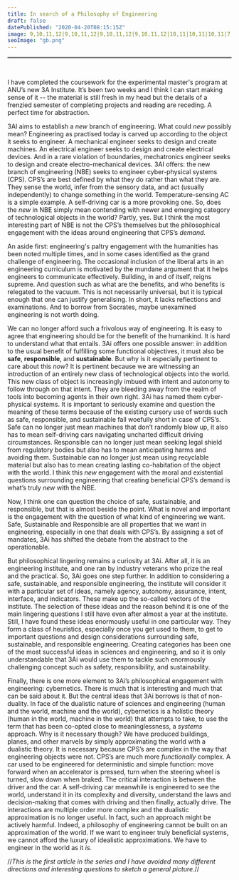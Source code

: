 ```yaml
---
title: In search of a Philosophy of Engineering
draft: false
datePublished: "2020-04-20T08:15:15Z"
image: 9,10,11,12|9,10,11,12|9,10,11,12|9,10,11,12|10,11|10,11|10,11|7,8,9,10,11,12,13,14|10,11|10,11|10,11|10,11|10,11|10,11|2,10,11,19|2,3,4,5,9,10,11,12,16,17,18,19|3,4,5,6,7,8,9,10,11,12,13,14,15,16,17,18|5,6,7,8,9,10,11,12,13,14,15,16|7,8,9,10,11,12,13,14|9,10,11,12
seoImage: "gb.png"
---
```


<hr style="height:3px;border-width:0;color:gray;background-color:gray">
 <br />



I have completed the coursework for the experimental master's program at ANU’s new 3A Institute. It’s been two weeks and I think I can start making sense of it -- the material is still fresh in my head but the details of a frenzied semester of completing projects and reading are receding. A perfect time for abstraction.

3AI aims to establish a *new* branch of engineering. What could *new* possibly mean? Engineering as practised today is carved up according to the object it seeks to engineer. A mechanical engineer seeks to design and create machines. An electrical engineer seeks to design and create electrical devices. And in a rare violation of boundaries, mechatronics engineer seeks to design and create electro-mechanical devices. 3AI offers: the new branch of engineering (NBE) seeks to engineer cyber-physical systems (CPS). CPS’s are best defined by what they do rather than what they are. They sense the world, infer from the sensory data, and act (usually independently) to change something in the world. Temperature-sensing AC is a simple example. A self-driving car is a more provoking one. So, does the *new* in NBE simply mean contending with newer and emerging category of technological objects in the world? Partly, yes. But I think the most interesting part of NBE is not the CPS’s themselves but the philosophical engagement with the ideas around engineering that CPS’s *demand.*

An aside first: engineering's paltry engagement with the humanities has been noted multiple times, and in some cases identified as the grand challenge of engineering. The occasional inclusion of the liberal arts in an engineering curriculum is motivated by the mundane argument that it helps engineers to communicate effectively. Building, in and of itself, reigns supreme. And question such as what are the benefits, and who benefits is relegated to the vacuum. This is not necessarily universal, but it is typical enough that one can justify generalising. In short, it lacks reflections and examinations. And to borrow from Socrates, maybe unexamined engineering is not worth doing.

We can no longer afford such a frivolous way of engineering. It is easy to agree that engineering should be for the benefit of the humankind. It is hard to understand what that entails. 3Ai offers one possible answer: in addition to the usual benefit of fulfilling some functional objectives, it must also be **safe**, **responsible**, and **sustainable**. But why is it especially pertinent to care about this *now*? It is pertinent because we are witnessing an introduction of an entirely new class of technological objects into the world. This new class of object is increasingly imbued with intent and autonomy to follow through on that intent. They are bleeding away from the realm of tools into becoming agents in their own right. 3Ai has named them cyber-physical systems. It is important to seriously examine and question the meaning of these terms because of the existing cursory use of words such as safe, responsible, and sustainable fall woefully short in case of CPS’s. Safe can no longer just mean machines that don’t randomly blow up, it also has to mean self-driving cars navigating uncharted difficult driving circumstances. Responsible can no longer just mean seeking legal shield from regulatory bodies but also has to mean anticipating harms and avoiding them. Sustainable can no longer just mean using recyclable material but also has to mean creating lasting co-habitation of the object with the world. I think this *new* engagement with the moral and existential questions surrounding engineering that creating beneficial CPS’s demand is what’s truly *new* with the NBE.

Now, I think one can question the choice of safe, sustainable, and responsible, but that is almost beside the point. What is novel and important is the engagement with the question of what kind of engineering we want. Safe, Sustainable and Responsible are all properties that we want in engineering, especially in one that deals with CPS’s. By assigning a set of mandates, 3Ai has shifted the debate from the abstract to the operationable.

But philosophical lingering remains a curiosity at 3Ai. After all, it is an engineering institute, and one ran by industry veterans who prize the real and the practical. So, 3Ai goes one step further. In addition to considering a safe, sustainable, and responsible engineering, the institute will consider it with a particular set of ideas, namely agency, autonomy, assurance, intent, interface, and indicators. These make up the so-called vectors of the institute. The selection of these ideas and the reason behind it is one of the main lingering questions I still have even after almost a year at the institute. Still, I have found these ideas enormously useful in one particular way. They form a class of heuristics, especially once you get used to them, to get to important questions and design considerations surrounding safe, sustainable, and responsible engineering. Creating categories has been one of the most successful ideas in sciences and engineering, and so it is only understandable that 3Ai would use them to tackle such enormously challenging concept such as safety, responsibility, and sustainability.

Finally, there is one more element to 3Ai’s philosophical engagement with engineering: cybernetics. There is much that is interesting and much that can be said about it. But the central ideas that 3Ai borrows is that of non-duality. In face of the dualistic nature of sciences and engineering (human and the world, machine and the world), cybernetics is a holistic theory (human in the world, machine in the world) that attempts to take, to use the term that has been co-opted close to meaninglessness, a *systems* approach. Why is it necessary though? We have produced buildings, planes, and other marvels by simply approximating the world with a dualistic theory. It is necessary because CPS’s are complex in the way that engineering objects were not. CPS’s are much more *functionally* complex. A car used to be engineered for deterministic and simple function: move forward when an accelerator is pressed, turn when the steering wheel is turned, slow down when braked. The critical interaction is between the driver and the car. A self-driving car meanwhile is engineered to see the world, understand it in its complexity and diversity, understand the laws and decision-making that comes with driving and then finally, actually drive. The interactions are multiple order more complex and the dualistic approximation is no longer useful. In fact, such an approach might be actively harmful. Indeed, a philosophy of engineering cannot be built on an approximation of the world. If we want to engineer truly beneficial systems, we cannot afford the luxury of idealistic approximations. We have to engineer in the world as it *is.*

//*This is the first article in the series and I have avoided many different directions and interesting questions to sketch a general picture.*//
